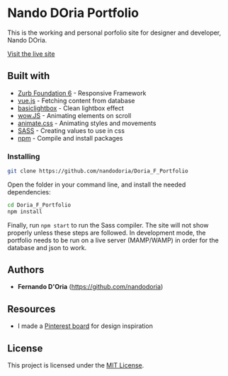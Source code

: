 # Nando DOria Portfolio
This is the working and personal porfolio site for designer and developer, Nando DOria.

[Visit the live site](http://nandodoria.ca/)


## Built with
- [Zurb Foundation 6](https://foundation.zurb.com/) - Responsive Framework
- [vue.js](https://vue.com) - Fetching content from database
- [basiclightbox](https://basiclightbox.electerious.com/) - Clean lightbox effect
- [wow.JS](https://mynameismatthieu.com/WOW/) - Animating elements on scroll
- [animate.css](https://daneden.github.io/animate.css/) - Animating styles and movements
- [SASS](https://sass-lang.com/) - Creating values to use in css
- [npm](https://www.npmjs.com/) - Compile and install packages


### Installing

```bash
git clone https://github.com/nandodoria/Doria_F_Portfolio
```

Open the folder in your command line, and install the needed dependencies:

```bash
cd Doria_F_Portfolio
npm install
```

Finally, run `npm start` to run the Sass compiler. The site will not show properly unless these steps are followed. In development mode, the portfolio needs to be run on a live server (MAMP/WAMP) in order for the database and json to work.


## Authors
* **Fernando D'Oria** (https://github.com/nandodoria)

## Resources
* I made a [Pinterest board](https://pin.it/q44twnmglba3g2) for design inspiration

## License

This project is licensed under the [MIT License](https://opensource.org/licenses/MIT/).
